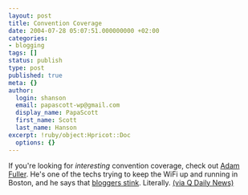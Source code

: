 ```yaml
---
layout: post
title: Convention Coverage
date: 2004-07-28 05:07:51.000000000 +02:00
categories:
- blogging
tags: []
status: publish
type: post
published: true
meta: {}
author:
  login: shanson
  email: papascott-wp@gmail.com
  display_name: PapaScott
  first_name: Scott
  last_name: Hanson
excerpt: !ruby/object:Hpricot::Doc
  options: {}
---
```

<p>If you're looking for <em>interesting</em> convention coverage, check out <a href="http://newyork.ninjastu.com/">Adam Fuller</a>. He's one of the techs trying to keep the WiFi up and running in Boston, and he says that <a href="http://newyork.ninjastu.com/archives/000124.html">bloggers stink</a>. Literally. <a href="http://q.queso.com/archives/001446">(via Q Daily News)</a></p>
